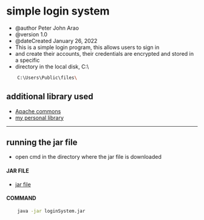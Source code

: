 # simple login system

* @author Peter John Arao
* @version 1.0
* @dateCreated January 26, 2022
* This is a simple login program, this allows users to sign in
* and create their accounts, their credentials are encrypted and stored in a specific 
* directory in the local disk, C:\
```BASH
    C:\Users\Public\files\
```

## additional library used
* [Apache commons](https://commons.apache.org/proper/commons-io/ "Apache commons")
* [my personal library](https://github.com/pitzzahh/lib/tree/main/src/jar "My personal library")
---
## running the jar file
* open cmd in the directory where the jar file is downloaded
#### JAR FILE
* [jar file](https://github.com/pitzzahh/login/tree/new_files_directory/src/jar "jar file")
#### COMMAND
```BASH
    java -jar loginSystem.jar
```
